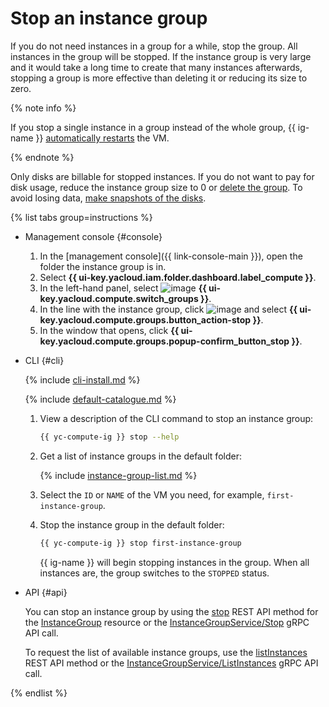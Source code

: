 # Stop an instance group

If you do not need instances in a group for a while, stop the group. All instances in the group will be stopped. If the instance group is very large and it would take a long time to create that many instances afterwards, stopping a group is more effective than deleting it or reducing its size to zero.

{% note info %}

If you stop a single instance in a group instead of the whole group, {{ ig-name }} [automatically restarts](../../concepts/instance-groups/autohealing.md) the VM.

{% endnote %}

Only disks are billable for stopped instances. If you do not want to pay for disk usage, reduce the instance group size to 0 or [delete the group](delete.md). To avoid losing data, [make snapshots of the disks](../disk-control/create-snapshot.md).

{% list tabs group=instructions %}

- Management console {#console}

  1. In the [management console]({{ link-console-main }}), open the folder the instance group is in.
  1. Select **{{ ui-key.yacloud.iam.folder.dashboard.label_compute }}**.
  1. In the left-hand panel, select ![image](../../../_assets/console-icons/layers-3-diagonal.svg) **{{ ui-key.yacloud.compute.switch_groups }}**.
  1. In the line with the instance group, click ![image](../../../_assets/console-icons/ellipsis.svg) and select **{{ ui-key.yacloud.compute.groups.button_action-stop }}**.
  1. In the window that opens, click **{{ ui-key.yacloud.compute.groups.popup-confirm_button_stop }}**.

- CLI {#cli}

  {% include [cli-install.md](../../../_includes/cli-install.md) %}

  {% include [default-catalogue.md](../../../_includes/default-catalogue.md) %}

  1. View a description of the CLI command to stop an instance group:

     ```bash
     {{ yc-compute-ig }} stop --help
     ```

  1. Get a list of instance groups in the default folder:

     {% include [instance-group-list.md](../../../_includes/instance-groups/instance-group-list.md) %}

  1. Select the `ID` or `NAME` of the VM you need, for example, `first-instance-group`.
  1. Stop the instance group in the default folder:

     ```bash
     {{ yc-compute-ig }} stop first-instance-group
     ```

     {{ ig-name }} will begin stopping instances in the group. When all instances are, the group switches to the `STOPPED` status.

- API {#api}

  You can stop an instance group by using the [stop](../../instancegroup/api-ref/InstanceGroup/stop.md) REST API method for the [InstanceGroup](../../instancegroup/api-ref/InstanceGroup/index.md) resource or the [InstanceGroupService/Stop](../../instancegroup/api-ref/grpc/InstanceGroup/stop.md) gRPC API call.

  To request the list of available instance groups, use the [listInstances](../../instancegroup/api-ref/InstanceGroup/listInstances.md) REST API method or the [InstanceGroupService/ListInstances](../../instancegroup/api-ref/grpc/InstanceGroup/listInstances.md) gRPC API call.

{% endlist %}
